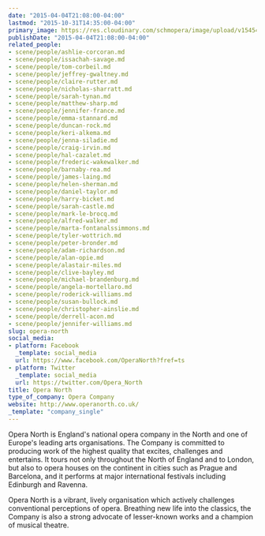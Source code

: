 ```yaml
---
date: "2015-04-04T21:08:00-04:00"
lastmod: "2015-10-31T14:35:00-04:00"
primary_image: https://res.cloudinary.com/schmopera/image/upload/v1545409169/media/webhook-uploads/1446316526876/Logo---ONth.jpg.jpg
publishDate: "2015-04-04T21:08:00-04:00"
related_people:
- scene/people/ashlie-corcoran.md
- scene/people/issachah-savage.md
- scene/people/tom-corbeil.md
- scene/people/jeffrey-gwaltney.md
- scene/people/claire-rutter.md
- scene/people/nicholas-sharratt.md
- scene/people/sarah-tynan.md
- scene/people/matthew-sharp.md
- scene/people/jennifer-france.md
- scene/people/emma-stannard.md
- scene/people/duncan-rock.md
- scene/people/keri-alkema.md
- scene/people/jenna-siladie.md
- scene/people/craig-irvin.md
- scene/people/hal-cazalet.md
- scene/people/frederic-wakewalker.md
- scene/people/barnaby-rea.md
- scene/people/james-laing.md
- scene/people/helen-sherman.md
- scene/people/daniel-taylor.md
- scene/people/harry-bicket.md
- scene/people/sarah-castle.md
- scene/people/mark-le-brocq.md
- scene/people/alfred-walker.md
- scene/people/marta-fontanalssimmons.md
- scene/people/tyler-wottrich.md
- scene/people/peter-bronder.md
- scene/people/adam-richardson.md
- scene/people/alan-opie.md
- scene/people/alastair-miles.md
- scene/people/clive-bayley.md
- scene/people/michael-brandenburg.md
- scene/people/angela-mortellaro.md
- scene/people/roderick-williams.md
- scene/people/susan-bullock.md
- scene/people/christopher-ainslie.md
- scene/people/derrell-acon.md
- scene/people/jennifer-williams.md
slug: opera-north
social_media:
- platform: Facebook
  _template: social_media
  url: https://www.facebook.com/OperaNorth?fref=ts
- platform: Twitter
  _template: social_media
  url: https://twitter.com/Opera_North
title: Opera North
type_of_company: Opera Company
website: http://www.operanorth.co.uk/
_template: "company_single"
---
```


<p>
	Opera North is England's national opera company in the North and one of Europe's leading arts organisations. The Company is committed to producing work of the highest quality that excites, challenges and entertains. It tours not only throughout the North of England and to London, but also to opera houses on the continent in cities such as Prague and Barcelona, and it performs at major international festivals including Edinburgh and Ravenna.
</p>
<p>
	Opera North is a vibrant, lively organisation which actively challenges conventional perceptions of opera. Breathing new life into the classics, the Company is also a strong advocate of lesser-known works and a champion of musical theatre.
</p>
